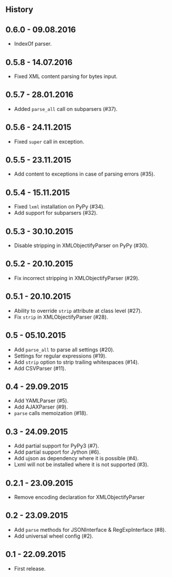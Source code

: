 History
-------

0.6.0 - 09.08.2016
----------------

* IndexOf parser.

0.5.8 - 14.07.2016
----------------

* Fixed XML content parsing for bytes input.

0.5.7 - 28.01.2016
----------------

* Added `parse_all` call on subparsers (#37).

0.5.6 - 24.11.2015
----------------

* Fixed `super` call in exception.

0.5.5 - 23.11.2015
----------------

* Add content to exceptions in case of parsing errors (#35).

0.5.4 - 15.11.2015
----------------

* Fixed `lxml` installation on PyPy (#34).
* Add support for subparsers (#32).

0.5.3 - 30.10.2015
----------------

* Disable stripping in XMLObjectifyParser on PyPy (#30).

0.5.2 - 20.10.2015
----------------

* Fix incorrect stripping in XMLObjectifyParser (#29).

0.5.1 - 20.10.2015
----------------

* Ability to override `strip` attribute at class level (#27).
* Fix `strip` in XMLObjectifyParser (#28).

0.5 - 05.10.2015
----------------

* Add `parse_all` to parse all settings (#20).
* Settings for regular expressions (#19).
* Add `strip` option to strip trailing whitespaces (#14).
* Add CSVParser (#11).

0.4 - 29.09.2015
----------------

* Add YAMLParser (#5).
* Add AJAXParser (#9).
* `parse` calls memoization (#18).

0.3 - 24.09.2015
----------------

* Add partial support for PyPy3 (#7).
* Add partial support for Jython (#6).
* Add ujson as dependency where it is possible (#4).
* Lxml will not be installed where it is not supported (#3).

0.2.1 - 23.09.2015
----------------

* Remove encoding declaration for XMLObjectifyParser

0.2 - 23.09.2015
----------------

* Add ```parse``` methods for JSONInterface & RegExpInterface (#8).
* Add universal wheel config (#2).

0.1 - 22.09.2015
----------------

* First release.